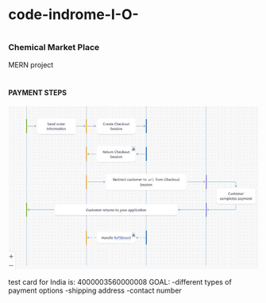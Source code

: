 # <h1>code-indrome-I-O-</h1>

# <h3>Chemical Market Place</h3>

MERN project

# <h4>PAYMENT STEPS</h4>

![Stripe payment steps](./Frontend/src/assets/StripeCheckout.jpg)

test card for India is: 4000003560000008
GOAL:
-different types of payment options
-shipping address
-contact number